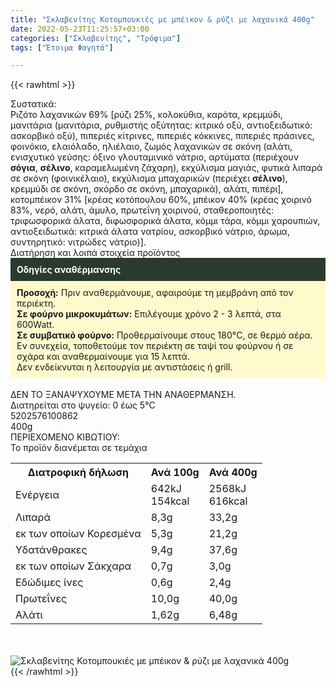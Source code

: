 ```yaml
---
title: "Σκλαβενίτης Κοτομπουκιές με μπέικον & ρύζι με λαχανικά 400g"
date: 2022-05-23T11:25:57+03:00
categories: ["Σκλαβενίτης", "Τρόφιμα"]
tags: ["Έτοιμα Φαγητά"]

---
```

{{< rawhtml >}}

<div class="sload528"><div class="product"><div id="sistatika">Συστατικά:</div><div class="alltext">Ριζότο λαχανικών 69% [ρύζι 25%, κολοκύθια, καρότα, κρεμμύδι, μανιτάρια (μανιτάρια, ρυθμιστής οξύτητας: κιτρικό οξύ, αντιοξειδωτικό: ασκορβικό οξύ), πιπεριές κίτρινες, πιπεριές κόκκινες, πιπεριές πράσινες, φοινόκιο, ελαιόλαδο, ηλιέλαιο, ζωμός λαχανικών σε σκόνη (αλάτι, ενισχυτικό γεύσης: όξινο γλουταμινικό νάτριο, αρτύματα (περιέχουν <b>σόγια</b>, <b>σέλινο</b>, καραμελωμένη ζάχαρη), εκχύλισμα μαγιάς, φυτικά λιπαρά σε σκόνη (φοινικέλαιο), εκχύλισμα μπαχαρικών (περιέχει <b>σέλινο</b>), κρεμμύδι σε σκόνη, σκόρδο σε σκόνη, μπαχαρικά), αλάτι, πιπέρι], κοτομπέικον 31% [κρέας κοτόπουλου 60%, μπέικον 40% (κρέας χοιρινό 83%, νερό, αλάτι, άμυλο, πρωτεΐνη χοιρινού, σταθεροποιητές: τριφωσφορικά άλατα, διφωσφορικά άλατα, κόμμι τάρα, κόμμι χαρουπιών, αντιοξειδωτικά: κιτρικά άλατα νατρίου, ασκορβικό νάτριο, άρωμα, συντηρητικό: νιτρώδες νάτριο)].</div><div id="loipa">Διατήρηση και λοιπά στοιχεία προϊόντος</div><div class="alltext"><div style="background:#2b3a2d;padding:10px;color:#fff"><b>Οδηγίες αναθέρμανσης</b></div><div style="background:#ffface;padding:10px;"><b>Προσοχή:</b> Πριν αναθερμάνουμε, αφαιρούμε τη μεμβράνη από τον περιέκτη.<br><b>Σε φούρνο μικροκυμάτων:</b> Επιλέγουμε χρόνο 2 - 3 λεπτά, στα 600Watt.<br><b>Σε συμβατικό φούρνο:</b> Προθερμαίνουμε στους 180°C, σε θερμό αέρα. Εν συνεχεία, τοποθετούμε τον περιέκτη σε ταψί του φούρνου ή σε σχάρα και αναθερμαίνουμε για 15 λεπτά.<br>Δεν ενδείκνυται η λειτουργία με αντιστάσεις ή grill.</div><br>ΔΕΝ ΤΟ ΞΑΝΑΨΥΧΟΥΜΕ ΜΕΤΑ ΤΗΝ ΑΝΑΘΕΡΜΑΝΣΗ.<br>Διατηρείται στο ψυγείο: 0 έως 5°C<br></div><div id="barcode"><div id="barimage1"></div><span id="bartext">5202576100862</span></div><div id="varos"><div id="varosimage1"></div><span id="varostext">400g</span></div><div id="kivotio">ΠΕΡΙΕΧΟΜΕΝΟ ΚΙΒΩΤΙΟΥ:<br>Το προϊόν διανέμεται σε τεμάχια</div><div class="tabout"><table id="diatable"><tbody><tr><th>Διατροφική δήλωση</th><th>Ανά 100g</th><th>Ανά 400g</th></tr><tr><td class="texr2">Ενέργεια</td><td class="texr">642kJ<br>154kcal</td><td class="texr">2568kJ<br>616kcal</td></tr><tr><td class="texr2">Λιπαρά</td><td class="texr">8,3g</td><td class="texr">33,2g</td></tr><tr><td class="gray">εκ των οποίων Κορεσµένα</td><td class="gray2">5,3g</td><td class="gray2">21,2g</td></tr><tr><td class="texr2">Yδατάνθρακες</td><td class="texr">9,4g</td><td class="texr">37,6g</td></tr><tr><td class="gray">εκ των οποίων Σάκχαρα</td><td class="gray2">0,7g</td><td class="gray2">3,0g</td></tr><tr><td class="texr2">Eδώδιμες ίνες</td><td class="texr">0,6g</td><td class="texr">2,4g</td></tr><tr><td class="texr2">Πρωτεΐνες</td><td class="texr">10,0g</td><td class="texr">40,0g</td></tr><tr><td class="texr2">Αλάτι</td><td class="texr">1,62g</td><td class="texr">6,48g</td></tr></tbody></table></div><br><br><div class="pimg"><img alt="Σκλαβενίτης Κοτομπουκιές με μπέικον &amp; ρύζι με λαχανικά 400g" title="Σκλαβενίτης Κοτομπουκιές με μπέικον &amp; ρύζι με λαχανικά 400g" src="/media/images/sklavenitis-kotompoukies-me-mpeikon-ryzi-me-laxanika-400g.jpg"></div></div></div>
{{< /rawhtml >}}


